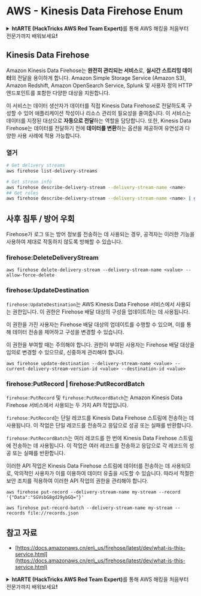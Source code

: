 # AWS - Kinesis Data Firehose Enum

<details>

<summary><strong>htARTE (HackTricks AWS Red Team Expert)</strong>를 통해 AWS 해킹을 처음부터 전문가까지 배워보세요<strong>!</strong></summary>

HackTricks를 지원하는 다른 방법:

* **회사를 HackTricks에서 광고하거나 HackTricks를 PDF로 다운로드**하려면 [**SUBSCRIPTION PLANS**](https://github.com/sponsors/carlospolop)를 확인하세요!
* [**공식 PEASS & HackTricks 스웨그**](https://peass.creator-spring.com)를 얻으세요.
* [**The PEASS Family**](https://opensea.io/collection/the-peass-family)를 발견하세요. 독점적인 [**NFTs**](https://opensea.io/collection/the-peass-family) 컬렉션입니다.
* 💬 [**Discord 그룹**](https://discord.gg/hRep4RUj7f) 또는 [**텔레그램 그룹**](https://t.me/peass)에 **참여**하거나 **Twitter** 🐦 [**@hacktricks_live**](https://twitter.com/hacktricks_live)를 **팔로우**하세요.
* **Hacking 트릭을 공유하려면** [**HackTricks**](https://github.com/carlospolop/hacktricks) 및 [**HackTricks Cloud**](https://github.com/carlospolop/hacktricks-cloud) github 저장소에 PR을 제출하세요.

</details>

## Kinesis Data Firehose

Amazon Kinesis Data Firehose는 **완전히 관리되는 서비스**로, **실시간 스트리밍 데이터**의 전달을 용이하게 합니다. Amazon Simple Storage Service (Amazon S3), Amazon Redshift, Amazon OpenSearch Service, Splunk 및 사용자 정의 HTTP 엔드포인트를 포함한 다양한 대상을 지원합니다.

이 서비스는 데이터 생산자가 데이터를 직접 Kinesis Data Firehose로 전달하도록 구성할 수 있어 애플리케이션 작성이나 리소스 관리의 필요성을 줄여줍니다. 이 서비스는 데이터를 지정된 대상으로 **자동으로 전달**하는 역할을 담당합니다. 또한, Kinesis Data Firehose는 데이터를 전달하기 전에 **데이터를 변환**하는 옵션을 제공하여 유연성과 다양한 사용 사례에 적용 가능합니다.

### 열거
```bash
# Get delivery streams
aws firehose list-delivery-streams

# Get stream info
aws firehose describe-delivery-stream --delivery-stream-name <name>
## Get roles
aws firehose describe-delivery-stream --delivery-stream-name <name> | grep -i RoleARN
```
## 사후 침투 / 방어 우회

Firehose가 로그 또는 방어 정보를 전송하는 데 사용되는 경우, 공격자는 이러한 기능을 사용하여 제대로 작동하지 않도록 방해할 수 있습니다.

### firehose:DeleteDeliveryStream
```
aws firehose delete-delivery-stream --delivery-stream-name <value> --allow-force-delete
```
### firehose:UpdateDestination

`firehose:UpdateDestination`는 AWS Kinesis Data Firehose 서비스에서 사용되는 권한입니다. 이 권한은 Firehose 배달 대상의 구성을 업데이트하는 데 사용됩니다. 

이 권한을 가진 사용자는 Firehose 배달 대상의 업데이트를 수행할 수 있으며, 이를 통해 데이터 전송을 제어하고 구성을 변경할 수 있습니다. 

이 권한을 부여할 때는 주의해야 합니다. 권한이 부여된 사용자는 Firehose 배달 대상을 임의로 변경할 수 있으므로, 신중하게 관리해야 합니다.
```
aws firehose update-destination --delivery-stream-name <value> --current-delivery-stream-version-id <value> --destination-id <value>
```
### firehose:PutRecord | firehose:PutRecordBatch

`firehose:PutRecord` 및 `firehose:PutRecordBatch`는 Amazon Kinesis Data Firehose 서비스에서 사용되는 두 가지 API 작업입니다.

`firehose:PutRecord`는 단일 레코드를 Kinesis Data Firehose 스트림에 전송하는 데 사용됩니다. 이 작업은 단일 레코드를 전송하고 응답으로 성공 또는 실패를 반환합니다.

`firehose:PutRecordBatch`는 여러 레코드를 한 번에 Kinesis Data Firehose 스트림에 전송하는 데 사용됩니다. 이 작업은 여러 레코드를 전송하고 응답으로 각 레코드의 성공 또는 실패를 반환합니다.

이러한 API 작업은 Kinesis Data Firehose 스트림에 데이터를 전송하는 데 사용되므로, 악의적인 사용자가 이를 이용하여 데이터 유출을 시도할 수 있습니다. 따라서 적절한 보안 조치를 적용하여 이러한 API 작업의 권한을 관리해야 합니다.
```
aws firehose put-record --delivery-stream-name my-stream --record '{"Data":"SGVsbG8gd29ybGQ="}'

aws firehose put-record-batch --delivery-stream-name my-stream --records file://records.json
```
## 참고 자료

* [https://docs.amazonaws.cn/en\_us/firehose/latest/dev/what-is-this-service.html](https://docs.amazonaws.cn/en\_us/firehose/latest/dev/what-is-this-service.html)

<details>

<summary><strong>htARTE (HackTricks AWS Red Team Expert)</strong>를 통해 AWS 해킹을 처음부터 전문가까지 배워보세요<strong>!</strong></summary>

HackTricks를 지원하는 다른 방법:

* **회사를 HackTricks에서 광고하거나 HackTricks를 PDF로 다운로드**하려면 [**SUBSCRIPTION PLANS**](https://github.com/sponsors/carlospolop)를 확인하세요!
* [**공식 PEASS & HackTricks 스웨그**](https://peass.creator-spring.com)를 얻으세요.
* 독점적인 [**NFTs**](https://opensea.io/collection/the-peass-family)인 [**The PEASS Family**](https://opensea.io/collection/the-peass-family)를 발견하세요.
* 💬 [**Discord 그룹**](https://discord.gg/hRep4RUj7f) 또는 [**텔레그램 그룹**](https://t.me/peass)에 **참여**하거나 **Twitter** 🐦 [**@hacktricks_live**](https://twitter.com/hacktricks_live)를 **팔로우**하세요.
* **HackTricks**와 [**HackTricks Cloud**](https://github.com/carlospolop/hacktricks-cloud) github 저장소에 PR을 제출하여 여러분의 해킹 기법을 공유하세요.

</details>
